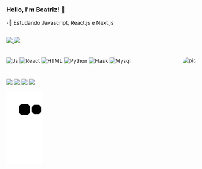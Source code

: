 ### Hello, I'm Beatriz! 👋


-🌱 Estudando Javascript, React.js e Next.js <br>



##

<div align="flex-start">
  <a href="https://github.com/beatrizSM3">
  <img  width="410" src="https://github-readme-stats.vercel.app/api?username=beatrizSM3&show_icons=true&theme=radical&include_all_commits=true&count_private=true"/>
  <img  width="410" src="https://github-readme-stats.vercel.app/api/top-langs/?username=beatrizSM3&layout=compact&langs_count=7&theme=radical"/>
  </a>
</div> <br></br>
<div>
  <img align="center" alt="Js" height="30" width="100" src="https://img.shields.io/badge/JavaScript-F7DF1E?style=for-the-badge&logo=javascript&logoColor=black" >
  <img align="center" alt="React" height="30" width="100" src="https://img.shields.io/badge/HTML5-E34F26?style=for-the-badge&logo=html5&logoColor=white" >
  <img align="center" alt="HTML" height="30" width="100" src="https://img.shields.io/badge/Python-14354C?style=for-the-badge&logo=python&logoColor=white" >
  <img align="center" alt="Python" height="30" width="100" src="https://img.shields.io/badge/React-20232A?style=for-the-badge&logo=react&logoColor=61DAFB">
  <img align="center" alt="Flask" height="30" width="100" src="https://img.shields.io/badge/Flask-000000?style=for-the-badge&logo=flask&logoColor=white">
  <img align="center" alt="Mysql" height="30" width="100" src="https://img.shields.io/badge/MySQL-00000F?style=for-the-badge&logo=mysql&logoColor=white">
  <img align="right" alt="pic" height="150" style="border-radius:50px;" src="https://c.tenor.com/k5fFzWKJIKkAAAAi/cute-nezuko.gif">
</div>

#
<div> 
  <a href="https://instagram.com/beatriz._meneses_" target="_blank"><img src="https://img.shields.io/badge/-Instagram-%23E4405F?style=for-the-badge&logo=instagram&logoColor=white" target="_blank"></a>
  <a href="https://www.linkedin.com/in/beatriz-de-souza-meneses-403666229/" target="_blank"><img src="https://img.shields.io/badge/-LinkedIn-%230077B5?style=for-the-badge&logo=linkedin&logoColor=white" target="_blank"></a> 
  <a href = "mailto:beatriz.meneses@academico.ifpb.edu.br"><img src="https://img.shields.io/badge/-Gmail-%23333?style=for-the-badge&logo=gmail&logoColor=white" target="_blank"></a>
  <a href= "https://open.spotify.com/user/tp711e5veh2nmskqiyzfllm19"><img src="https://img.shields.io/badge/Spotify-1ED760?&style=for-the-badge&logo=spotify&logoColor=white"  target="_blank"></a>  
</div>

  ![Snake animation](https://github.com/rafaballerini/rafaballerini/blob/output/github-contribution-grid-snake.svg)
  

